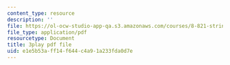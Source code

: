 ```yaml
---
content_type: resource
description: ''
file: https://ol-ocw-studio-app-qa.s3.amazonaws.com/courses/8-821-string-theory-and-holographic-duality-fall-2014/e1e5b53aff14f644c4a91a233fda0d7e_hIvrYfwUyZQ.pdf
file_type: application/pdf
resourcetype: Document
title: 3play pdf file
uid: e1e5b53a-ff14-f644-c4a9-1a233fda0d7e
---
```

